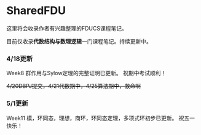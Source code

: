 # SharedFDU
这里将会收录作者有兴趣整理的FDUCS课程笔记。

目前仅收录**代数结构与数理逻辑**一门课程笔记。持续更新中。

### 4/18更新
Week8 群作用与Sylow定理的完整证明已更新。
祝期中考试顺利！

~~4/20DBPJ提交，4/21代数期中，4/25算法期中，救命啊~~
### 5/1更新
Week11 模，环同态，理想，商环，环同态定理，多项式环初步已更新。
祝五一快乐！